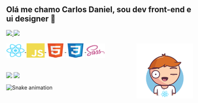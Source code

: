 ## Olá me chamo Carlos Daniel, sou dev front-end e ui designer 👋

<div>
  <a href="https://github.com/carlosdancr">
  <img height="160em" src="https://github-readme-stats.vercel.app/api?username=carlosdancr&show_icons=true&theme=react&include_all_commits=true&count_private=true&border_radius=8&hide_border=true&bg_color=2D333B"/>
  <img height="160em" src="https://github-readme-stats.vercel.app/api/top-langs/?username=carlosdancr&layout=compact&langs_count=7&theme=react&border_radius=8&hide_border=true&bg_color=2D333B"/>
</div>
 
<div style="display: inline_block"><br>
 <img align="center" alt="React" height="40" width="50" src="https://raw.githubusercontent.com/devicons/devicon/master/icons/react/react-original.svg">
 <img align="center" alt="Js" height="40" width="50" src="https://raw.githubusercontent.com/devicons/devicon/master/icons/javascript/javascript-plain.svg">
 <img align="center" alt="HTML" height="40" width="50" src="https://raw.githubusercontent.com/devicons/devicon/master/icons/html5/html5-original.svg">
 <img align="center" alt="CSS" height="40" width="50" src="https://raw.githubusercontent.com/devicons/devicon/master/icons/css3/css3-original.svg">
 <img align="center" alt="SASS" height="40" width="50" src="https://raw.githubusercontent.com/devicons/devicon/master/icons/sass/sass-original.svg">
 <img align="right" alt="carlosdancr-pic" height="150" src="https://raw.githubusercontent.com/carlosdancr/carlosdancr/6f58213ea4d422da67c4cbd5a13d457cc9627b52/bighead.svg">
</div>
 
 #

<div> 
 <a href="https://www.linkedin.com/in/carlosdancr/"><img src="https://img.shields.io/badge/LinkedIn-0077B5?style=for-the-badge&logo=linkedin&logoColor=white"></a>
 <a href="https://t.me/carlosdancr"><img src="https://img.shields.io/badge/Telegram-2CA5E0?style=for-the-badge&logo=telegram&logoColor=white"></a>
</div>
  
![Snake animation](https://github.com/carlosdancr/carlosdancr/blob/output/github-contribution-grid-snake.svg)
  
 

